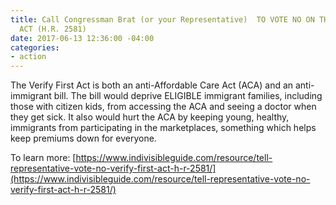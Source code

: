 ```yaml
---
title: Call Congressman Brat (or your Representative)  TO VOTE NO ON THE VERIFY FIRST
  ACT (H.R. 2581)
date: 2017-06-13 12:36:00 -04:00
categories:
- action
---
```


The Verify First Act is both an anti-Affordable Care Act (ACA) and an anti-immigrant bill. The bill would deprive ELIGIBLE immigrant families, including those with citizen kids, from accessing the ACA and seeing a doctor when they get sick. It also would hurt the ACA by keeping young, healthy, immigrants from participating in the marketplaces, something which helps keep premiums down for everyone.

To learn more: [https://www.indivisibleguide.com/resource/tell-representative-vote-no-verify-first-act-h-r-2581/](https://www.indivisibleguide.com/resource/tell-representative-vote-no-verify-first-act-h-r-2581/)